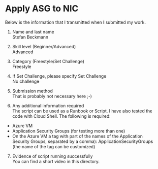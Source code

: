 # Apply ASG to NIC
Below is the information that I transmitted when I submitted my work.

1. Name and last name\
Stefan Beckmann

2. Skill level (Beginner/Advanced)\
Advanced

3. Category (Freestyle/Set Challenge)\
Freestyle

4. If Set Challenge, please specify Set Challenge\
No challenge

5. Submission method\
That is probably not necessary here ;-)

6. Any additional information required\
The script can be used as a Runbook or Script. I have also tested the code with Cloud Shell. The following is required:
- Azure VM
- Application Security Groups (for testing more than one)
- On the Azure VM a tag with part of the names of the Application Security Groups, separated by a comma): ApplicationSecurityGroups (the name of the tag can be customized)

7. Evidence of script running successfully\
You can find a short video in this directory.

